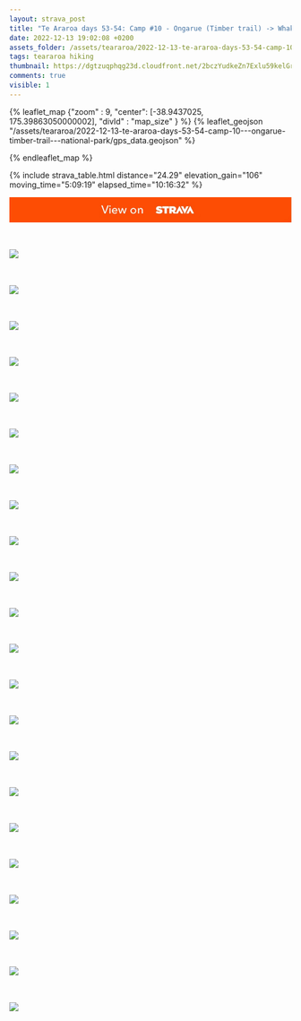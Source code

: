 ```yaml
---
layout: strava_post
title: "Te Araroa days 53-54: Camp #10 - Ongarue (Timber trail) -> Whakapapa"
date: 2022-12-13 19:02:08 +0200
assets_folder: /assets/teararoa/2022-12-13-te-araroa-days-53-54-camp-10---ongarue-timber-trail---national-park
tags: teararoa hiking
thumbnail: https://dgtzuqphqg23d.cloudfront.net/2bczYudkeZn7Exlu59kelGr9ufYQtif_RJLsPeOd9rY-1024x768.jpg
comments: true
visible: 1
---
```



{% leaflet_map {"zoom" : 9,
                  "center": [-38.9437025, 175.39863050000002],
                 "divId" : "map_size" } %}
    {% leaflet_geojson "/assets/teararoa/2022-12-13-te-araroa-days-53-54-camp-10---ongarue-timber-trail---national-park/gps_data.geojson" %}

{% endleaflet_map %}





{% include strava_table.html distance="24.29" elevation_gain="106" moving_time="5:09:19" elapsed_time="10:16:32" %}

[![](/assets/strava.jpg)](https://www.strava.com/activities/8246260117)


<br />

![](https://dgtzuqphqg23d.cloudfront.net/2bczYudkeZn7Exlu59kelGr9ufYQtif_RJLsPeOd9rY-1024x768.jpg)


<br />

![](https://dgtzuqphqg23d.cloudfront.net/aEVhUVqrwYz_nHb6Mzzxoh60bbp7BxMrHGxbJcHs7k0-1024x768.jpg)


<br />

![](https://dgtzuqphqg23d.cloudfront.net/kKTn97DUat_1Ci-7Vcx9pB02z1rZ77ZuTN8Mr-8Ob9Q-768x1024.jpg)


<br />

![](https://dgtzuqphqg23d.cloudfront.net/yy2we3YQvdd0itm7meXHrZ4eKnjg69lwA2PnRRQdidI-768x1024.jpg)


<br />

![](https://dgtzuqphqg23d.cloudfront.net/vyqYbeT2r9Fvcl7ZHiCyauecNAM55qu_LK3yBYbv2wA-768x1024.jpg)


<br />

![](https://dgtzuqphqg23d.cloudfront.net/dMjGDbb6wV1enemBJhV3J5dwfx97IhKADvt2PHSBx8g-768x1024.jpg)


<br />

![](https://dgtzuqphqg23d.cloudfront.net/YMVXEt6EQxKHAZzKwr1aiw-3ZdU3PuhiMSGv02w1RPU-768x1024.jpg)


<br />

![](https://dgtzuqphqg23d.cloudfront.net/t3-MXqWMFpBr02Pd8_5w4EKy4QoW7Eq4LTNo4bX6QmM-1024x768.jpg)


<br />

![](https://dgtzuqphqg23d.cloudfront.net/9vEC8YMGdmE1J86UrDQ_kgn88F70TdD0KMoI2hGI0P0-768x1024.jpg)


<br />

![](https://dgtzuqphqg23d.cloudfront.net/p_4RMVST251WCdII4cPjdqixvIVFOODqUDMlqmoaaIo-768x1024.jpg)


<br />

![](https://dgtzuqphqg23d.cloudfront.net/0f5UfUkHiOZ3oQoIlOZCkXVGknqnyiF0AfSNMCTs59w-768x1024.jpg)


<br />

![](https://dgtzuqphqg23d.cloudfront.net/z1mixtkoN7-fMy9RijW_qVlkwHbeprOe0O9SQhTNIs8-768x1024.jpg)


<br />

![](https://dgtzuqphqg23d.cloudfront.net/uGRLLN1u3PsOzAwOd27Am3xpgdndyveJG8uias3UThI-768x1024.jpg)


<br />

![](https://dgtzuqphqg23d.cloudfront.net/Awz87jpb6OcNaqaI2g0KUzuTZYgnX796QtdAkJ21jK8-1024x768.jpg)


<br />

![](https://dgtzuqphqg23d.cloudfront.net/UR9XwSHeYuT9E6v_lVs8Z0lYRl9albNLHP0cc1duyz4-768x1024.jpg)


<br />

![](https://dgtzuqphqg23d.cloudfront.net/s8hN7OtbPFTa6Mu8BEW3CtDbcSJLe0ClII1jcGb83tw-768x1024.jpg)


<br />

![](https://dgtzuqphqg23d.cloudfront.net/K8EcBcD-3P3HrTsvyPtCxFmGGY2gyDVjsaqU50R_t6o-1024x768.jpg)


<br />

![](https://dgtzuqphqg23d.cloudfront.net/L6ZSDD2cHV_VoM1y4YqM5fnMjQLaz7aI-eObz9G5vnM-1024x768.jpg)


<br />

![](https://dgtzuqphqg23d.cloudfront.net/dmVL8afWnHErQJ6O-kMJmYvEBQn2WTgWv4LsCcOiyfE-768x1024.jpg)


<br />

![](https://dgtzuqphqg23d.cloudfront.net/y9I_9Ts9hu3GcJbQi5h2HcrKXDV8lUHALuaO0205oeY-768x1024.jpg)


<br />

![](https://dgtzuqphqg23d.cloudfront.net/r8BR-ebVnrXZ6YTe0dWs0avdfA7Xw3TERJP06pBSo8U-768x1024.jpg)


<br />

![](https://dgtzuqphqg23d.cloudfront.net/zApeGbJKnK-cFNnIz6gxkiDPMZNCcXxPGGG7KuKl0ac-1024x768.jpg)
